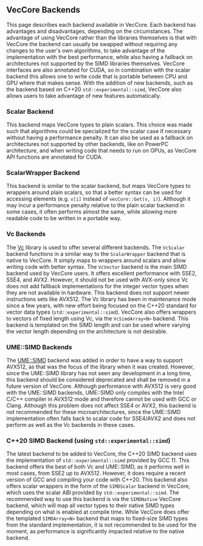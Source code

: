 ## VecCore Backends

This page describes each backend available in VecCore. Each backend has
advantages and disadvantages, depending on the circumstances. The advantage of
using VecCore rather than the libraries themselves is that with VecCore the
backend can usually be swapped without requiring any changes to the user's own
algorithms, to take advantage of the implementation with the best performance,
while also having a fallback on architectures not supported by the SIMD
libraries themselves. VecCore interfaces are also annotated for CUDA, so in
combination with the scalar backend this allows one to write code that is
portable between CPU and GPU where that makes sense. With the addition of new
backends, such as the backend based on C++20 `std::experimental::simd`, VecCore
also allows users to take advantage of new features automatically.

### Scalar Backend

This backend maps VecCore types to plain scalars. This choice was made such that
algorithms could be specialized for the scalar case if necessary without having
a performance penalty. It can also be used as a fallback on architectures not
supported by other backends, like on PowerPC architecture, and when writing code
that needs to run on GPUs, as VecCore API functions are annotated for CUDA.

### ScalarWrapper Backend

This backend is similar to the scalar backend, but maps VecCore types to
wrappers around plain scalars, so that a better syntax can be used for accessing
elements (e.g. `v[i]` instead of `vecCore::Get(v, i)`). Although it may incur a
performance penalty relative to the plain scalar backend in some cases, it often
performs almost the same, while allowing more readable code to be written in a
portable way.

### Vc Backends

The [Vc](https://github.com/VcDevel/Vc) library is used to offer several
different backends. The `VcScalar` backend functions in a similar way to the
`ScalarWrapper` backend that is native to VecCore. It simply maps to wrappers
around scalars and allow writing code with better syntax. The `VcVector` backend
is the main SIMD backend used by VecCore users. It offers excellent performance
with SSE2, SSE4, and AVX2. However, it should not be used with AVX-only since Vc
does not add fallback implementations for the integer vector types when they are
not available in hardware. This backend does not support newer instructions sets
like AVX512. The Vc library has been in maintenance mode since a few years, with
new effort being focused on the C++20 standard for vector data types
(`std::experimental::simd`). VecCore also offers wrappers to vectors of fixed
length using Vc, via the `VcSimdArray<N>` backend. This backend is templated on the
SIMD length and can be used where varying the vector length depending on the
architecture is not desirable.

### UME::SIMD Backends

The [UME::SIMD](https://github.com/edanor/umesimd) backend was added in order to
have a way to support AVX512, as that was the focus of the library when it was
created. However, since the UME::SIMD library has not seen any development in a
long time, this backend should be considered deprecated and shall be removed in
a future version of VecCore. Although performance with AVX512 is very good with
the UME::SIMD backends, UME::SIMD only compiles with the Intel C/C++ compiler in
AVX512 mode and therefore cannot be used with GCC or Clang. Although this
problem does not affect SSE4 or AVX2, this backend is not recommended for these
microarchitectures, since the UME::SIMD implementation often falls back to
scalar code for SSE4/AVX2 and does not perform as well as the Vc backends in
these cases.

### C++20 SIMD Backend (using `std::experimental::simd`)

The latest backend to be added to VecCore, the C++20 SIMD backend uses the
implementation of `std::experimental::simd` provided by GCC 11. This backend
offers the best of both Vc and UME::SIMD, as it performs well in most cases,
from SSE2 up to AVX512. However, it does require a recent version of GCC and
compiling your code with C++20. This backend also offers scalar wrappers in the
form of the `SIMDScalar` backend in VecCore, which uses the scalar ABI provided
by `std::experimental::simd`. The recommended way to use this backend is via the
`SIMDNative` VecCore backend, which will map all vector types to their native
SIMD types depending on what is enabled at compile time. While VecCore does
offer the templated `SIMDArray<N>` backend that maps to fixed-size SIMD types
from the standard implementation, it is not recommended to be used for the
moment, as performance is significantly impacted relative to the native backend.
